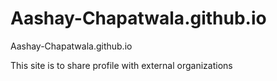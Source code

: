 # Aashay-Chapatwala.github.io
Aashay-Chapatwala.github.io

This site is to share profile with external organizations
